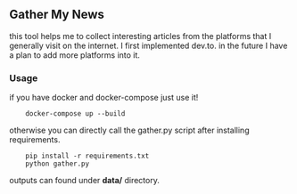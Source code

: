 ## **Gather My News**

this tool helps me to collect interesting articles from the platforms that I generally visit on the internet. I first implemented dev.to. in the future I have a plan to add more platforms into it.

### **Usage**

if you have docker and docker-compose just use it!

```
    docker-compose up --build
```

otherwise you can directly call the gather.py script after installing requirements. 

```
    pip install -r requirements.txt
    python gather.py
```

outputs can found under **data/** directory.